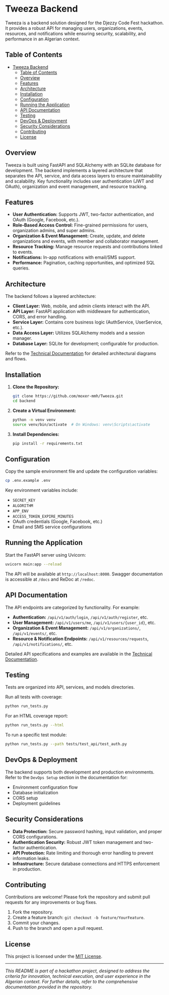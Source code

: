# Tweeza Backend

Tweeza is a backend solution designed for the Djezzy Code Fest hackathon. It provides a robust API for managing users, organizations, events, resources, and notifications while ensuring security, scalability, and performance in an Algerian context.

## Table of Contents

- [Tweeza Backend](#tweeza-backend)
  - [Table of Contents](#table-of-contents)
  - [Overview](#overview)
  - [Features](#features)
  - [Architecture](#architecture)
  - [Installation](#installation)
  - [Configuration](#configuration)
  - [Running the Application](#running-the-application)
  - [API Documentation](#api-documentation)
  - [Testing](#testing)
  - [DevOps \& Deployment](#devops--deployment)
  - [Security Considerations](#security-considerations)
  - [Contributing](#contributing)
  - [License](#license)

## Overview

Tweeza is built using FastAPI and SQLAlchemy with an SQLite database for development. The backend implements a layered architecture that separates the API, service, and data access layers to ensure maintainability and scalability. Key functionality includes user authentication (JWT and OAuth), organization and event management, and resource tracking.

## Features

- **User Authentication:** Supports JWT, two-factor authentication, and OAuth (Google, Facebook, etc.).
- **Role-Based Access Control:** Fine-grained permissions for users, organization admins, and super admins.
- **Organization & Event Management:** Create, update, and delete organizations and events, with member and collaborator management.
- **Resource Tracking:** Manage resource requests and contributions linked to events.
- **Notifications:** In-app notifications with email/SMS support.
- **Performance:** Pagination, caching opportunities, and optimized SQL queries.

## Architecture

The backend follows a layered architecture:

- **Client Layer:** Web, mobile, and admin clients interact with the API.
- **API Layer:** FastAPI application with middleware for authentication, CORS, and error handling.
- **Service Layer:** Contains core business logic (AuthService, UserService, etc.).
- **Data Access Layer:** Utilizes SQLAlchemy models and a session manager.
- **Database Layer:** SQLite for development; configurable for production.

Refer to the [Technical Documentation](./docs/DOCUMENTATION.md) for detailed architectural diagrams and flows.

## Installation

1. **Clone the Repository:**

   ```bash
   git clone https://github.com/moxer-mmh/Tweeza.git
   cd backend
   ```
2. **Create a Virtual Environment:**

   ```bash
   python -m venv venv
   source venv/bin/activate  # On Windows: venv\Scripts\activate
   ```
3. **Install Dependencies:**

   ```bash
   pip install -r requirements.txt
   ```

## Configuration

Copy the sample environment file and update the configuration variables:

```bash
cp .env.example .env
```

Key environment variables include:

- `SECRET_KEY`
- `ALGORITHM`
- `APP_ENV`
- `ACCESS_TOKEN_EXPIRE_MINUTES`
- OAuth credentials (Google, Facebook, etc.)
- Email and SMS service configurations

## Running the Application

Start the FastAPI server using Uvicorn:

```bash
uvicorn main:app --reload
```

The API will be available at `http://localhost:8000`. Swagger documentation is accessible at `/docs` and ReDoc at `/redoc`.

## API Documentation

The API endpoints are categorized by functionality. For example:

- **Authentication:** `/api/v1/auth/login`, `/api/v1/auth/register`, etc.
- **User Management:** `/api/v1/users/me`, `/api/v1/users/{user_id}`, etc.
- **Organization & Event Management:** `/api/v1/organizations/`, `/api/v1/events/`, etc.
- **Resource & Notification Endpoints:** `/api/v1/resources/requests`, `/api/v1/notifications/`, etc.

Detailed API specifications and examples are available in the [Technical Documentation](./DOCUMENTATION.md).

## Testing

Tests are organized into API, services, and models directories.

Run all tests with coverage:

```bash
python run_tests.py
```

For an HTML coverage report:

```bash
python run_tests.py --html
```

To run a specific test module:

```bash
python run_tests.py --path tests/test_api/test_auth.py
```

## DevOps & Deployment

The backend supports both development and production environments. Refer to the `DevOps Setup` section in the documentation for:

- Environment configuration flow
- Database initialization
- CORS setup
- Deployment guidelines

## Security Considerations

- **Data Protection:** Secure password hashing, input validation, and proper CORS configurations.
- **Authentication Security:** Robust JWT token management and two-factor authentication.
- **API Protection:** Rate limiting and thorough error handling to prevent information leaks.
- **Infrastructure:** Secure database connections and HTTPS enforcement in production.

## Contributing

Contributions are welcome! Please fork the repository and submit pull requests for any improvements or bug fixes.

1. Fork the repository.
2. Create a feature branch: `git checkout -b feature/YourFeature`.
3. Commit your changes.
4. Push to the branch and open a pull request.

## License

This project is licensed under the [MIT License](LICENSE).

---

*This README is part of a hackathon project, designed to address the criteria for innovation, technical execution, and user experience in the Algerian context. For further details, refer to the comprehensive documentation provided in the repository.*
